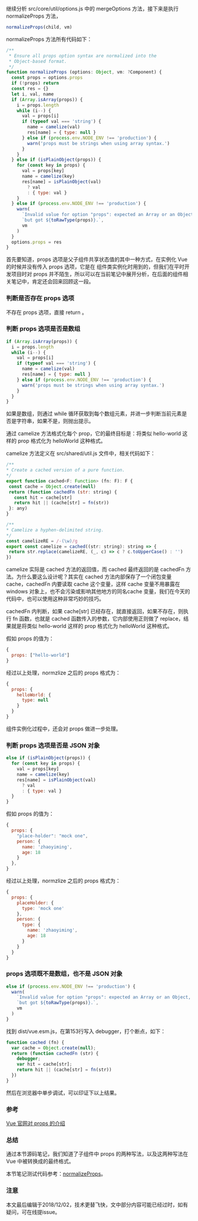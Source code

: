 继续分析 src/core/util/options.js 中的 mergeOptions 方法，接下来是执行 normalizeProps 方法，

``` javascript
normalizeProps(child, vm)
```

normalizeProps 方法所有代码如下：

``` javascript
/**
 * Ensure all props option syntax are normalized into the
 * Object-based format.
 */
function normalizeProps (options: Object, vm: ?Component) {
  const props = options.props
  if (!props) return
  const res = {}
  let i, val, name
  if (Array.isArray(props)) {
    i = props.length
    while (i--) {
      val = props[i]
      if (typeof val === 'string') {
        name = camelize(val)
        res[name] = { type: null }
      } else if (process.env.NODE_ENV !== 'production') {
        warn('props must be strings when using array syntax.')
      }
    }
  } else if (isPlainObject(props)) {
    for (const key in props) {
      val = props[key]
      name = camelize(key)
      res[name] = isPlainObject(val)
        ? val
        : { type: val }
    }
  } else if (process.env.NODE_ENV !== 'production') {
    warn(
      `Invalid value for option "props": expected an Array or an Object, ` +
      `but got ${toRawType(props)}.`,
      vm
    )
  }
  options.props = res
}
```

首先要知道，props 选项是父子组件共享状态值的其中一种方式，在实例化 Vue 的时候并没有传入 props 选项，它是在 组件类实例化时用到的，但我们在平时开发项目时对 props 并不陌生，所以可以在当前笔记中展开分析，在后面的组件相关笔记中，肯定还会回来回顾这一段。

### 判断是否存在 props 选项

不存在 props 选项，直接 return 。

### 判断 props 选项是否是数组

``` javascript
if (Array.isArray(props)) {
  i = props.length
  while (i--) {
    val = props[i]
    if (typeof val === 'string') {
      name = camelize(val)
      res[name] = { type: null }
    } else if (process.env.NODE_ENV !== 'production') {
      warn('props must be strings when using array syntax.')
    }
  }
}
```

如果是数组，则通过 while 循环获取到每个数组元素，并进一步判断当前元素是否是字符串，如果不是，则抛出提示。

通过 camelize 方法格式化每个 prop，它的最终目标是：将类似 hello-world 这样的 prop 格式化为 helloWorld 这种格式。

camelize 方法定义在 src/shared/util.js 文件中，相关代码如下：

 ``` javascript
 /**
 * Create a cached version of a pure function.
 */
export function cached<F: Function> (fn: F): F {
  const cache = Object.create(null)
  return (function cachedFn (str: string) {
    const hit = cache[str]
    return hit || (cache[str] = fn(str))
  }: any)
}

/**
 * Camelize a hyphen-delimited string.
 */
const camelizeRE = /-(\w)/g
export const camelize = cached((str: string): string => {
  return str.replace(camelizeRE, (_, c) => c ? c.toUpperCase() : '')
})
```

camelize 实际是 cached 方法的返回值，而 cached 最终返回的是 cachedFn 方法。为什么要这么设计呢？其实在 cached 方法内部保存了一个闭包变量 cache，cachedFn 内要读取 cache 这个变量，这样 cache 变量不用暴露在 windows 对象上，也不会污染或影响其他地方的同名cache 变量，我们在今天的代码中，也可以使用这种非常巧妙的技巧。

cachedFn 内判断，如果 cache[str] 已经存在，就直接返回，如果不存在，则执行 fn 函数，也就是 cached 函数传入的参数，它内部使用正则做了 replace，结果就是将类似 hello-world 这样的 prop 格式化为 helloWorld 这种格式。

假如 props 的值为：

``` javascript
{
  props: ["hello-world"]
}
```
经过以上处理，normzlize 之后的 props 格式为：

``` javascript
{
  props: {
    helloWorld: {
      type: null
    }
  }
}
```

组件实例化过程中，还会对 props 做进一步处理。

### 判断 props 选项是否是 JSON 对象

``` javascript
else if (isPlainObject(props)) {
  for (const key in props) {
    val = props[key]
    name = camelize(key)
    res[name] = isPlainObject(val)
      ? val
      : { type: val }
  }
}
```

假如 props 的值为：

``` javascript
{
  props: {
    "place-holder": "mock one",
    person: {
      name: 'zhaoyiming',
      age: 18
    }
  },
}
```
经过以上处理，normzlize 之后的 props 格式为：

``` javascript
{
  props: {
    placeHolder: {
      type: 'mock one'
    },
    person: {
      type: {
        name: 'zhaoyiming',
        age: 18
      }
    }
  }
}
```

### props 选项既不是数组，也不是 JSON 对象

``` javascript
else if (process.env.NODE_ENV !== 'production') {
  warn(
    `Invalid value for option "props": expected an Array or an Object, ` +
    `but got ${toRawType(props)}.`,
    vm
  )
}
```

找到 dist/vue.esm.js，在第153行写入 debugger，打个断点，如下：

``` javascript
function cached (fn) {
  var cache = Object.create(null);
  return (function cachedFn (str) {
    debugger;
    var hit = cache[str];
    return hit || (cache[str] = fn(str))
  })
}
```

然后在浏览器中单步调试，可以印证下以上结果。

### 参考

[Vue 官网对 props 的介绍](https://cn.vuejs.org/v2/guide/components-props.html)

### 总结

通过本节源码笔记，我们知道了子组件中 props 的两种写法，以及这两种写法在 Vue 中被转换成的最终格式。

本节笔记测试代码参考：[normalizeProps](https://github.com/zymfe/into-vue/tree/master/example/normalizeProps)。

### 注意
本文最后编辑于2018/12/02，技术更替飞快，文中部分内容可能已经过时，如有疑问，可在线提issue。